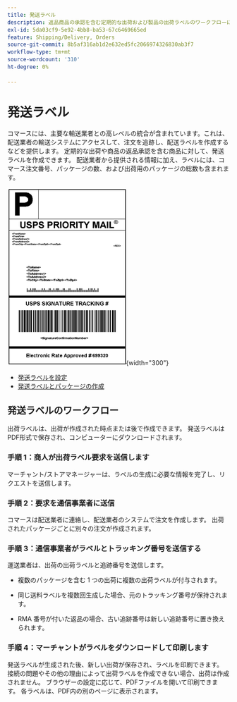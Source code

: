 ```yaml
---
title: 発送ラベル
description: 返品商品の承認を含む定期的な出荷および製品の出荷ラベルのワークフローについて説明します。
exl-id: 5da03cf9-5e92-4bb8-ba53-67c6469665ed
feature: Shipping/Delivery, Orders
source-git-commit: 8b5af316ab1d2e632ed5fc2066974326830ab3f7
workflow-type: tm+mt
source-wordcount: '310'
ht-degree: 0%

---
```


# 発送ラベル

コマースには、主要な輸送業者との高レベルの統合が含まれています。これは、配送業者の輸送システムにアクセスして、注文を追跡し、配送ラベルを作成するなどを提供します。 定期的な出荷や商品の返品承認を含む商品に対して、発送ラベルを作成できます。 配送業者から提供される情報に加え、ラベルには、コマース注文番号、パッケージの数、および出荷用のパッケージの総数も含まれます。

![USPS 優先配送ラベル](./assets/shipping-usps-priority-label.png){width="300"}

- [発送ラベルを設定](shipping-label-configure.md)
- [発送ラベルとパッケージの作成](shipping-label-create.md)

## 発送ラベルのワークフロー

出荷ラベルは、出荷が作成された時点または後で作成できます。 発送ラベルはPDF形式で保存され、コンピューターにダウンロードされます。

### 手順 1：商人が出荷ラベル要求を送信します

マーチャント/ストアマネージャーは、ラベルの生成に必要な情報を完了し、リクエストを送信します。

### 手順 2：要求を通信事業者に送信

コマースは配送業者に連絡し、配送業者のシステムで注文を作成します。 出荷されたパッケージごとに別々の注文が作成されます。

### 手順 3：通信事業者がラベルとトラッキング番号を送信する

運送業者は、出荷の出荷ラベルと追跡番号を送信します。

- 複数のパッケージを含む 1 つの出荷に複数の出荷ラベルが付与されます。

- 同じ送料ラベルを複数回生成した場合、元のトラッキング番号が保持されます。

- RMA 番号が付いた返品の場合、古い追跡番号は新しい追跡番号に置き換えられます。

### 手順 4：マーチャントがラベルをダウンロードして印刷します

発送ラベルが生成された後、新しい出荷が保存され、ラベルを印刷できます。 接続の問題やその他の理由によって出荷ラベルを作成できない場合、出荷は作成されません。 ブラウザーの設定に応じて、PDFファイルを開いて印刷できます。 各ラベルは、PDF内の別のページに表示されます。
